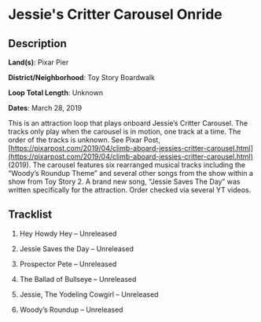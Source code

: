 # Jessie's Critter Carousel Onride

## Description

**Land(s)**: Pixar Pier

**District/Neighborhood**: Toy Story Boardwalk

**Loop Total Length**: Unknown

**Dates**: March 28, 2019

This is an attraction loop that plays onboard Jessie’s Critter Carousel. The tracks only play when the carousel is in motion, one track at a time. The order of the tracks is unknown. See Pixar Post, [https://pixarpost.com/2019/04/climb-aboard-jessies-critter-carousel.html](https://pixarpost.com/2019/04/climb-aboard-jessies-critter-carousel.html) (2019). The carousel features six rearranged musical tracks including the “Woody’s Roundup Theme” and several other songs from the show within a show from Toy Story 2. A brand new song, “Jessie Saves The Day” was written specifically for the attraction. Order checked via several YT videos.

## Tracklist

1. Hey Howdy Hey – Unreleased


2. Jessie Saves the Day – Unreleased


3. Prospector Pete – Unreleased


4. The Ballad of Bullseye – Unreleased


5. Jessie, The Yodeling Cowgirl – Unreleased


6. Woody’s Roundup – Unreleased

